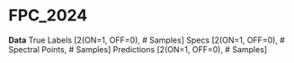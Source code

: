# FPC_2024

**Data**
True Labels [2(ON=1, OFF=0), # Samples]
Specs [2(ON=1, OFF=0), # Spectral Points, # Samples]
Predictions [2(ON=1, OFF=0), # Samples]
